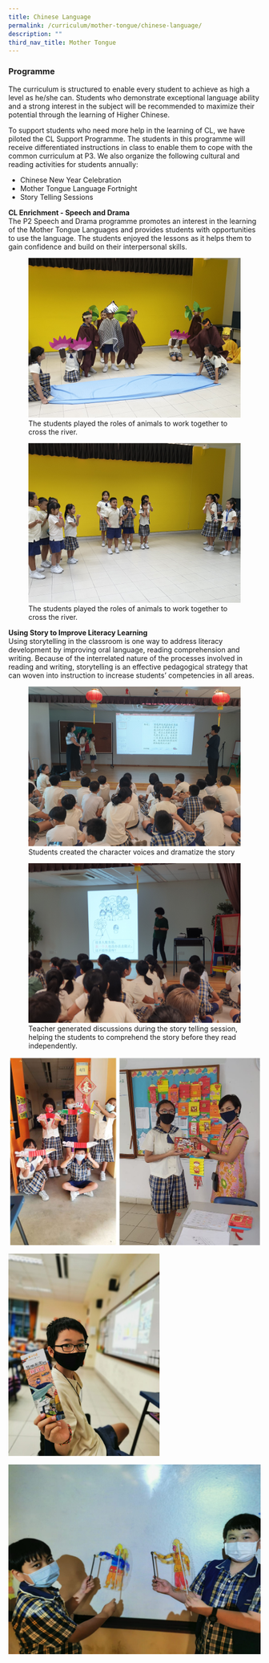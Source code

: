 ```yaml
---
title: Chinese Language
permalink: /curriculum/mother-tongue/chinese-language/
description: ""
third_nav_title: Mother Tongue
---
```

### Programme

The curriculum is structured to enable every student to achieve as high a level as he/she can. Students who demonstrate exceptional language ability and a strong interest in the subject will be recommended to maximize their potential through the learning of Higher Chinese.

To support students who need more help in the learning of CL, we have piloted the CL Support Programme. The students in this programme will receive differentiated instructions in class to enable them to cope with the common curriculum at P3. We also organize the following cultural and reading activities for students annually: 

*   Chinese New Year Celebration 
*   Mother Tongue Language Fortnight 
*   Story Telling Sessions

**CL Enrichment - Speech and Drama** <br>
The P2 Speech and Drama programme promotes an interest in the learning of the Mother Tongue Languages and provides students with opportunities to use the language. The students enjoyed the lessons as it helps them to gain confidence and build on their interpersonal skills.

<figure>
<img src="/images/1%20chinese.jpg">
<figcaption> The students played the roles of animals to work together to cross the river. </figcaption>
</figure>

<figure>
<img src="/images/2%20chinese.jpg">
<figcaption> The students played the roles of animals to work together to cross the river. </figcaption>
</figure>

**Using Story to Improve Literacy Learning** <br>
Using storytelling in the classroom is one way to address literacy development by improving oral language, reading comprehension and writing. Because of the interrelated nature of the processes involved in reading and writing, storytelling is an effective pedagogical strategy that can woven into instruction to increase students’ competencies in all areas.

<figure>
<img src="/images/3%20chinese.jpg">
<figcaption> Students created the character voices and dramatize the story </figcaption>
</figure>

<figure>
<img src="/images/4%20chinese.jpg">
<figcaption> Teacher generated discussions during the story telling session, helping the students to comprehend the story before they read independently. </figcaption>
</figure>

![](/images/5%20chinese.jpg)

<img src="/images/MTL%20FN%20Story%20sharing.jpeg" 
    style="width:60%">

![](/images/CPES%20shadow%20puppet.jpeg)